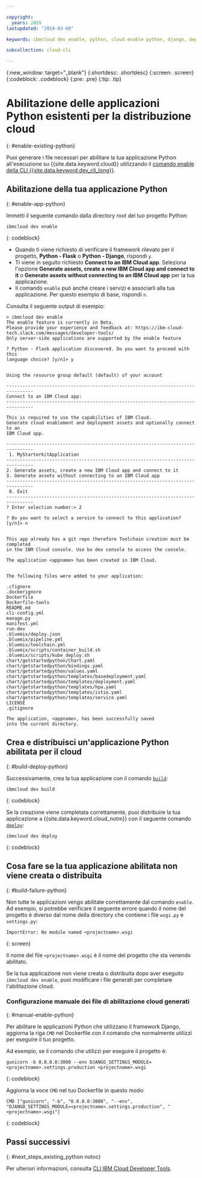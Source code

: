 ```yaml
---

copyright:
  years: 2019
lastupdated: "2019-03-08"

keywords: ibmcloud dev enable, python, cloud enable python, django, deploy python, build python, python debug, python troubleshoot, python cloud help

subcollection: cloud-cli

---
```


{:new_window: target="_blank"}
{:shortdesc: .shortdesc}
{:screen: .screen}
{:codeblock: .codeblock}
{:pre: .pre}
{:tip: .tip}

# Abilitazione delle applicazioni Python esistenti per la distribuzione cloud 
{: #enable-existing-python}

Puoi generare i file necessari per abilitare la tua applicazione Python all'esecuzione su {{site.data.keyword.cloud}} utilizzando il [comando enable della CLI {{site.data.keyword.dev_cli_long}}](/docs/cli/idt?topic=cloud-cli-idt-cli#enable).

## Abilitazione della tua applicazione Python
{: #enable-app-python}

Immetti il seguente comando dalla directory root del tuo progetto Python:
```
ibmcloud dev enable
```
{: codeblock}

* Quando ti viene richiesto di verificare il framework rilevato per il progetto, **Python - Flask** o **Python - Django**, rispondi `y`. 
* Ti viene in seguito richiesto **Connect to an IBM Cloud app**. Seleziona l'opzione **Generate assets, create a new IBM Cloud app and connect to it** o **Generate assets without connecting to an IBM Cloud app** per la tua applicazione.
* Il comando `enable` può anche creare i servizi e associarli alla tua applicazione. Per questo esempio di base, rispondi `n`.

Consulta il seguente output di esempio:
```
> ibmcloud dev enable
The enable feature is currently in Beta.
Please provide your experience and feedback at: https://ibm-cloud-tech.slack.com/messages/developer-tools/
Only server-side applications are supported by the enable feature

? Python - Flask application discovered. Do you want to proceed with this
language choice? [y/n]> y


Using the resource group default (default) of your account

--------------------------------------------------------------------------------
Connect to an IBM Cloud app:
--------------------------------------------------------------------------------

This is required to use the capabilities of IBM Cloud.
Generate cloud enablement and deployment assets and optionally connect to an
IBM Cloud app.

--------------------------------------------------------------------------------
 1. MyStarterkitApplication
--------------------------------------------------------------------------------
2. Generate assets, create a new IBM Cloud app and connect to it
3. Generate assets without connecting to an IBM Cloud app
--------------------------------------------------------------------------------
 0. Exit
--------------------------------------------------------------------------------
? Enter selection number:> 2

? Do you want to select a service to connect to this application? [y/n]> n


This app already has a git repo therefore Toolchain creation must be completed
in the IBM Cloud console. Use bx dev console to access the console.

The application <appname> has been created in IBM Cloud.


The following files were added to your application:

.cfignore
.dockerignore
Dockerfile
Dockerfile-tools
README.md
cli-config.yml
manage.py
manifest.yml
run-dev
.bluemix/deploy.json
.bluemix/pipeline.yml
.bluemix/toolchain.yml
.bluemix/scripts/container_build.sh
.bluemix/scripts/kube_deploy.sh
chart/getstartedpython/Chart.yaml
chart/getstartedpython/bindings.yaml
chart/getstartedpython/values.yaml
chart/getstartedpython/templates/basedeployment.yaml
chart/getstartedpython/templates/deployment.yaml
chart/getstartedpython/templates/hpa.yaml
chart/getstartedpython/templates/istio.yaml
chart/getstartedpython/templates/service.yaml
LICENSE
.gitignore

The application, <appname>, has been successfully saved
into the current directory.
```

## Crea e distribuisci un'applicazione Python abilitata per il cloud
{: #build-deploy-python}

Successivamente, crea la tua applicazione con il comando [`build`](/docs/cli/idt?topic=cloud-cli-idt-cli#build):
```
ibmcloud dev build
```
{: codeblock}

Se la creazione viene completata correttamente, puoi distribuire la tua applicazione a {{site.data.keyword.cloud_notm}} con il seguente comando [`deploy`](/docs/cli/idt?topic=cloud-cli-idt-cli#deploy): 
```
ibmcloud dev deploy
```
{: codeblock}

## Cosa fare se la tua applicazione abilitata non viene creata o distribuita
{: #build-failure-python}

Non tutte le applicazioni vengo abilitate correttamente dal comando `enable`. Ad esempio, si potrebbe verificare il seguente errore quando il nome del progetto è diverso dal nome della directory che contiene i file `wsgi.py` e `settings.py`:
```
ImportError: No module named <projectname>.wsgi
```
{: screen}

Il nome del file `<projectname>.wsgi` è il nome del progetto che sta venendo abilitato.

Se la tua applicazione non viene creata o distribuita dopo aver eseguito `ibmcloud dev enable`, puoi modificare i file generati per completare l'abilitazione cloud.

### Configurazione manuale dei file di abilitazione cloud generati
{: #manual-enable-python}

Per abilitare le applicazioni Python che utilizzano il framework Django, aggiorna la riga `CMD` nel Dockerfile con il comando che normalmente utilizzi per eseguire il tuo progetto.

Ad esempio, se il comando che utilizzi per eseguire il progetto è:
```
gunicorn -b 0.0.0.0:3000 --env DJANGO_SETTINGS_MODULE=<projectname>.settings.production <projectname>.wsgi
```
{: codeblock}

Aggiorna la voce `CMD` nel tuo Dockerfile in questo modo:
```
CMD ["gunicorn", "-b", "0.0.0.0:3000", "--env", "DJANGO_SETTINGS_MODULE=<projectname>.settings.production", "<projectname>.wsgi"]
```
{: codeblock}

## Passi successivi
{: #next_steps_existing_python notoc}

Per ulteriori informazioni, consulta [CLI IBM Cloud Developer Tools](/docs/cli/idt?topic=cloud-cli-idt-cli#idt-cli).

